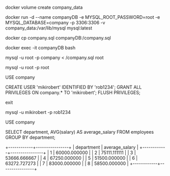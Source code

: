 docker volume create company_data

docker run -d --name companyDB -e MYSQL_ROOT_PASSWORD=root -e MYSQL_DATABASE=company -p 3306:3306 -v company_data:/var/lib/mysql mysql:latest

docker cp company.sql companyDB:/company.sql

docker exec -it companyDB bash

mysql -u root -p company < /company.sql
root

mysql -u root -p
root

USE company

CREATE USER 'mikirobert' IDENTIFIED BY 'rob1234';
GRANT ALL PRIVILEGES ON company.* TO 'mikirobert';
FLUSH PRIVILEGES;

exit

mysql -u mikirobert -p
rob1234


USE company

SELECT department, AVG(salary) AS average_salary FROM employees GROUP BY department;

+------------+----------------+
| department | average_salary |
+------------+----------------+
|          1 |   60000.000000 |
|          2 |   75111.111111 |
|          3 |   53666.666667 |
|          4 |   67250.000000 |
|          5 |   51500.000000 |
|          6 |   63272.727273 |
|          7 |   83000.000000 |
|          8 |   58500.000000 |
+------------+----------------+